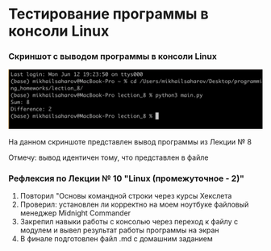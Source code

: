 <h1>Тестирование программы в консоли Linux</h1>

<h3>Скриншот с выводом программы в консоли Linux</h3>
<img src='images/lection_10_programm.png'></img>

<p>На данном скриншоте представлен вывод программы из Лекции № 8</p>
<p>Отмечу: вывод идентичен тому, что представлен в файле</p>

<h3>Рефлексия по Лекции № 10 "Linux (промежуточное - 2)"</h3>

<ol>
<li>Повторил "Основы командной строки через курсы Хекслета</li>
<li>Проверил: установлен ли корректно на моем ноутбуке файловый менеджер Midnight Commander</li>
<li>Закрепил навыки работы с консолью через переход к файлу с модулем и вывел результат работы программы на экран</li>
<li>В финале подготовлен файл .md с домашним заданием</li>
</ol>

